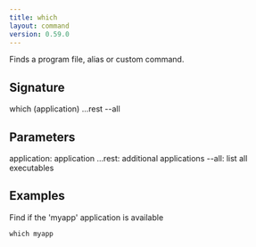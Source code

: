 ```yaml
---
title: which
layout: command
version: 0.59.0
---
```


Finds a program file, alias or custom command.

## Signature

which (application) ...rest --all

## Parameters

  application: application
  ...rest: additional applications
  --all: list all executables

## Examples

Find if the 'myapp' application is available
```shell
which myapp
```

